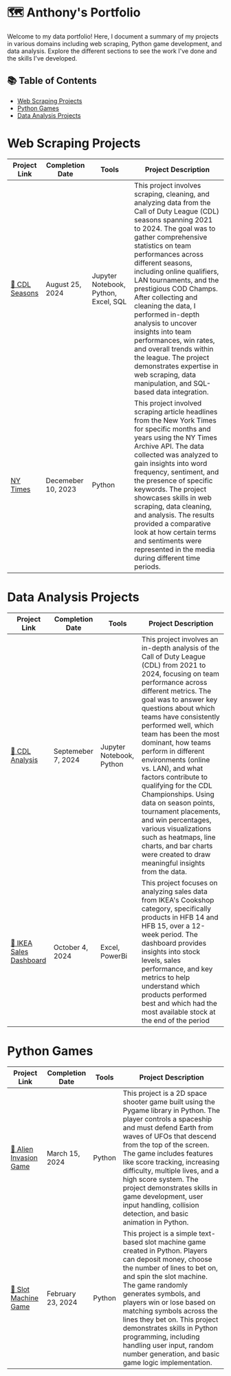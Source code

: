 # 🗺 Anthony's Portfolio

Welcome to my data portfolio! Here, I document a summary of my projects in various domains including web scraping, Python game development, and data analysis. Explore the different sections to see the work I've done and the skills I've developed.

## 📚 Table of Contents
- [Web Scraping Projects](#web-scraping-projects)
- [Python Games](#python-games)
- [Data Analysis Projects](#data-analysis-projects)

# Web Scraping Projects


| Project Link | Completion Date | Tools | Project Description |
| --- | --- | --- | --- | 
| [🚀 CDL Seasons ](https://github.com/anthonydiazz/Web-Scraping-CDL) | August 25, 2024 | Jupyter Notebook, Python, Excel, SQL | This project involves scraping, cleaning, and analyzing data from the Call of Duty League (CDL) seasons spanning 2021 to 2024. The goal was to gather comprehensive statistics on team performances across different seasons, including online qualifiers, LAN tournaments, and the prestigious COD Champs. After collecting and cleaning the data, I performed in-depth analysis to uncover insights into team performances, win rates, and overall trends within the league. The project demonstrates expertise in web scraping, data manipulation, and SQL-based data integration.
| [NY Times](https://github.com/anthonydiazz/NYtimesAPI) | Decemeber 10, 2023 | Python | This project involved scraping article headlines from the New York Times for specific months and years using the NY Times Archive API. The data collected was analyzed to gain insights into word frequency, sentiment, and the presence of specific keywords. The project showcases skills in web scraping, data cleaning, and analysis. The results provided a comparative look at how certain terms and sentiments were represented in the media during different time periods. |


# Data Analysis Projects 

| Project Link | Completion Date | Tools | Project Description |
| --- | --- | --- | --- | 
|  [🚀 CDL Analysis ](https://github.com/anthonydiazz/cdl_analysis) | Septemeber 7, 2024 | Jupyter Notebook, Python | This project involves an in-depth analysis of the Call of Duty League (CDL) from 2021 to 2024, focusing on team performance across different metrics. The goal was to answer key questions about which teams have consistently performed well, which team has been the most dominant, how teams perform in different environments (online vs. LAN), and what factors contribute to qualifying for the CDL Championships. Using data on season points, tournament placements, and win percentages, various visualizations such as heatmaps, line charts, and bar charts were created to draw meaningful insights from the data. |
|  [🛒 IKEA Sales Dashboard ](https://github.com/anthonydiazz/ikea_db) | October 4, 2024 | Excel, PowerBi | This project focuses on analyzing sales data from IKEA's Cookshop category, specifically products in HFB 14 and HFB 15, over a 12-week period. The dashboard provides insights into stock levels, sales performance, and key metrics to help understand which products performed best and which had the most available stock at the end of the period |


# Python Games 
| Project Link | Completion Date | Tools | Project Description |
| --- | --- | --- | --- | 
| [👾 Alien Invasion Game](https://github.com/anthonydiazz/Alien-game) | March 15, 2024 | Python | This project is a 2D space shooter game built using the Pygame library in Python. The player controls a spaceship and must defend Earth from waves of UFOs that descend from the top of the screen. The game includes features like score tracking, increasing difficulty, multiple lives, and a high score system. The project demonstrates skills in game development, user input handling, collision detection, and basic animation in Python. |
| [🎰 Slot Machine Game](https://github.com/anthonydiazz/slot_machine) | February 23, 2024 | Python | This project is a simple text-based slot machine game created in Python. Players can deposit money, choose the number of lines to bet on, and spin the slot machine. The game randomly generates symbols, and players win or lose based on matching symbols across the lines they bet on. This project demonstrates skills in Python programming, including handling user input, random number generation, and basic game logic implementation. |
